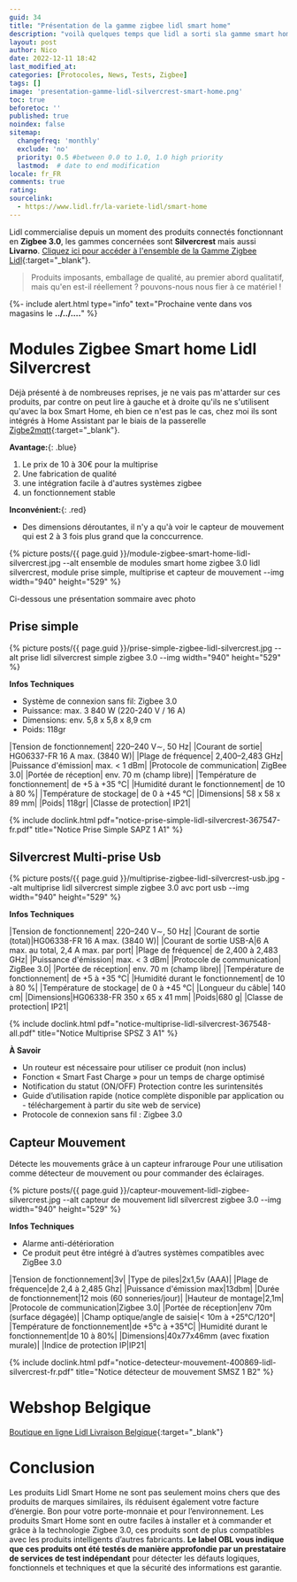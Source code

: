 ```yaml
---
guid: 34
title: "Présentation de la gamme zigbee lidl smart home"
description: "voilà quelques temps que lidl a sorti sla gamme smart home silvercrest mais que vaut-elle ?"
layout: post
author: Nico
date: 2022-12-11 18:42
last_modified_at: 
categories: [Protocoles, News, Tests, Zigbee]
tags: []
image: 'presentation-gamme-lidl-silvercrest-smart-home.png'
toc: true
beforetoc: ''
published: true
noindex: false
sitemap:
  changefreq: 'monthly'
  exclude: 'no'
  priority: 0.5 #between 0.0 to 1.0, 1.0 high priority
  lastmod:  # date to end modification
locale: fr_FR
comments: true
rating:  
sourcelink:
  - https://www.lidl.fr/la-variete-lidl/smart-home
---
```

Lidl commercialise depuis un moment des produits connectés fonctionnant en **Zigbee 3.0**, les gammes concernées sont **Silvercrest** mais aussi **Livarno**. [Cliquez ici pour accéder à l'ensemble de la Gamme Zigbee Lidl](https://www.lidl.be/h/fr-BE/maison-connectee/h10005939?pageId=%2F10005756%2F10005939&brand=silvercrest&brand=livarno+lux&brand=livarno+home&idsOnly=false&productsOnly=false){:target="_blank"}.
> Produits imposants, emballage de qualité, au premier abord qualitatif, mais qu'en est-il réellement ? pouvons-nous nous fier à ce matériel !

{%- include alert.html type="info" text="Prochaine vente dans vos magasins le <b>../../....</b>" %}

# Modules Zigbee Smart home Lidl Silvercrest

Déjà présenté à de nombreuses reprises, je ne vais pas m'attarder sur ces produits, par contre on peut lire à gauche et à droite qu'ils ne s'utilisent qu'avec la box Smart Home, eh bien ce n'est pas le cas, chez moi ils sont intégrés à Home Assistant par le biais de la passerelle [Zigbe2mqtt](https://www.zigbee2mqtt.io/supported-devices/#v=Lidl){:target="_blank"}.

**Avantage:**{: .blue}
1. Le prix de 10 à 30€ pour la multiprise
2. Une fabrication de qualité
3. une intégration facile à d'autres systèmes zigbee
4. un fonctionnement stable

**Inconvénient:**{: .red}
- Des dimensions déroutantes, il n'y a qu'à voir le capteur de mouvement qui est 2 à 3 fois plus grand que la conccurrence.

{% picture posts/{{ page.guid }}/module-zigbee-smart-home-lidl-silvercrest.jpg --alt ensemble de modules smart home zigbee 3.0 lidl silvercrest, module prise simple, multiprise et capteur de mouvement --img width="940" height="529" %} 

Ci-dessous une présentation sommaire avec photo

## Prise simple

{% picture posts/{{ page.guid }}/prise-simple-zigbee-lidl-silvercrest.jpg --alt prise lidl silvercrest simple zigbee 3.0 --img width="940" height="529" %}

**Infos Techniques**
- Système de connexion sans fil: Zigbee 3.0
- Puissance: max. 3 840 W (220-240 V / 16 A)
- Dimensions: env. 5,8 x 5,8 x 8,9 cm
- Poids: 118gr

|Tension de fonctionnement| 220–240 V∼, 50 Hz|
|Courant de sortie| HG06337-FR 16 A max. (3840 W)|
|Plage de fréquence| 2,400–2,483 GHz|
|Puissance d'émission| max. < 1 dBm|
|Protocole de communication| ZigBee 3.0|
|Portée de réception| env. 70 m (champ libre)|
|Température de fonctionnement| de +5 à +35 °C|
|Humidité durant le fonctionnement| de 10 à 80 %|
|Température de stockage| de 0 à +45 °C|
|Dimensions| 58 x 58 x 89 mm|
|Poids| 118gr|
|Classe de protection| IP21|

{% include doclink.html pdf="notice-prise-simple-lidl-silvercrest-367547-fr.pdf" title="Notice Prise Simple  SAPZ 1 A1" %}


## Silvercrest Multi-prise Usb

{% picture posts/{{ page.guid }}/multiprise-zigbee-lidl-silvercrest-usb.jpg --alt multiprise lidl silvercrest simple zigbee 3.0 avc port usb --img width="940" height="529" %}

**Infos Techniques**

|Tension de fonctionnement| 220–240 V∼, 50 Hz|
|Courant de sortie (total)|HG06338-FR 16 A max. (3840 W)|
|Courant de sortie USB-A|6 A max. au total, 2,4 A max. par port|
|Plage de fréquence| de 2,400 à 2,483 GHz|
|Puissance d'émission| max. < 3 dBm|
|Protocole de communication| ZigBee 3.0|
|Portée de réception| env. 70 m (champ libre)|
|Température de fonctionnement| de +5 à +35 °C|
|Humidité durant le fonctionnement| de 10 à 80 %|
|Température de stockage| de 0 à +45 °C|
|Longueur du câble| 140 cm|
|Dimensions|HG06338-FR 350 x 65 x 41 mm|
|Poids|680 g|
|Classe de protection| IP21|


{% include doclink.html pdf="notice-multiprise-lidl-silvercrest-367548-all.pdf" title="Notice Multiprise  SPSZ 3 A1" %}

**À Savoir**

- Un routeur est nécessaire pour utiliser ce produit (non inclus)
- Fonction « Smart Fast Charge » pour un temps de charge optimisé
- Notification du statut (ON/OFF) Protection contre les surintensités
- Guide d’utilisation rapide (notice complète disponible par application ou - téléchargement à partir du site web de service)
- Protocole de connexion sans fil : Zigbee 3.0

## Capteur Mouvement

Détecte les mouvements grâce à un capteur infrarouge
Pour une utilisation comme détecteur de mouvement ou pour commander des éclairages.

{% picture posts/{{ page.guid }}/capteur-mouvement-lidl-zigbee-silvercrest.jpg --alt capteur de mouvement lidl silvercrest zigbee 3.0 --img width="940" height="529" %}

**Infos Techniques**

- Alarme anti-détérioration
- Ce produit peut être intégré à d’autres systèmes compatibles avec ZigBee 3.0

|Tension de fonctionnement|3v|
|Type de piles|2x1,5v (AAA)|
|Plage de fréquence|de 2,4 à 2,485 Ghz|
|Puissance d'émission max|13dbm|
|Durée de fonctionnement|12 mois (60 sonneries/jour)|
|Hauteur de montage|2,1m|
|Protocole de communication|Zigbee 3.0|
|Portée de réception|env 70m (surface dégagée)|
|Champ optique/angle de saisie|< 10m à +25°C/120°|
|Température de fonctionnement|de +5°c à +35°C|
|Humidité durant le fonctionnement|de 10 à 80%|
|Dimensions|40x77x46mm (avec fixation murale)|
|Indice de protection IP|IP21|

{% include doclink.html pdf="notice-detecteur-mouvement-400869-lidl-silvercrest-fr.pdf" title="Notice détecteur de mouvement SMSZ 1 B2" %}


# Webshop Belgique

[Boutique en ligne Lidl Livraison Belgique](https://www.lidl.be/q/fr-BE/search?offset=24&q=smart%20home){:target="_blank"}

# Conclusion

Les produits Lidl Smart Home ne sont pas seulement moins chers que des produits de marques similaires, ils réduisent également votre facture d’énergie. Bon pour votre porte-monnaie et pour l’environnement. Les produits Smart Home sont en outre faciles à installer et à commander et grâce à la technologie Zigbee 3.0, ces produits sont de plus compatibles avec les produits intelligents d’autres fabricants. **Le label OBL vous indique que ces produits ont été testés de manière approfondie par un prestataire de services de test indépendant** pour détecter les défauts logiques, fonctionnels et techniques et que la sécurité des informations est garantie.
